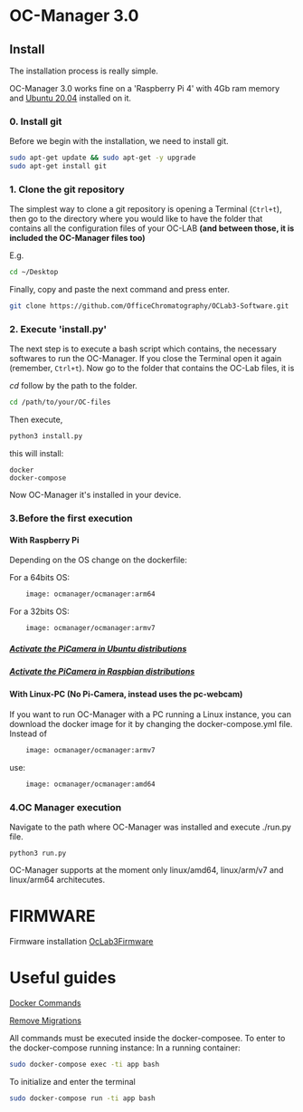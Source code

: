 # OC-Manager 3.0
## Install
The installation process is really simple. 

OC-Manager 3.0 works fine on a 'Raspberry Pi 4' with 4Gb ram memory and [Ubuntu 20.04](https://ubuntu-mate.org/raspberry-pi/download/) installed on it.  

### 0. Install git
Before we begin with the installation, we need to install git.
```bash
sudo apt-get update && sudo apt-get -y upgrade
sudo apt-get install git
```

### 1. Clone the git repository
The simplest way to clone a git repository is opening a Terminal (`Ctrl+t`), then go to the directory where you would like to have the folder that contains all the configuration files of your OC-LAB **(and between those, it is included the OC-Manager files too)**  

E.g.
```bash
cd ~/Desktop
```
Finally, copy and paste the next command and press enter.

```bash
git clone https://github.com/OfficeChromatography/OCLab3-Software.git
```

### 2. Execute 'install.py'
The next step is to execute a bash script which contains, the necessary softwares to run the OC-Manager. If you close the Terminal open it again (remember, `Ctrl+t`). Now go to the folder that contains the OC-Lab files, it is

*cd* follow by the path to the folder.

```bash
cd /path/to/your/OC-files
```
Then execute,
```bash
python3 install.py
```

this will install:
```
docker
docker-compose
```
Now OC-Manager it's installed in your device.

### 3.Before the first execution 

#### With Raspberry Pi
Depending on the OS change on the dockerfile:

For a 64bits OS:
```dockerfile
    image: ocmanager/ocmanager:arm64
```
For a 32bits OS: 
```dockerfile
    image: ocmanager/ocmanager:armv7
```

##### [Activate the PiCamera in Ubuntu distributions](https://ubuntu.com/blog/how-to-stream-video-with-raspberry-pi-hq-camera-on-ubuntu-core)
##### [Activate the PiCamera in Raspbian distributions](https://thepihut.com/blogs/raspberry-pi-tutorials/16021420-how-to-install-use-the-raspberry-pi-camera)

#### With Linux-PC (No Pi-Camera, instead uses the pc-webcam)
If you want to run OC-Manager with a PC running a Linux instance, you can download the docker image for it by changing the docker-compose.yml file.
Instead of 

```dockerfile
    image: ocmanager/ocmanager:armv7
```
use: 
```dockerfile
    image: ocmanager/ocmanager:amd64
``` 

### 4.OC Manager execution 

Navigate to the path where OC-Manager was installed and execute ./run.py file.
```
python3 run.py 
```

OC-Manager supports at the moment only linux/amd64, linux/arm/v7 and linux/arm64 architecutes.

# FIRMWARE
Firmware installation 
[OcLab3Firmware](https://github.com/OfficeChromatography/OCLab3-Hardware)

# Useful guides

[Docker Commands](https://towardsdatascience.com/15-docker-commands-you-should-know-970ea5203421)

[Remove Migrations](https://simpleisbetterthancomplex.com/tutorial/2016/07/26/how-to-reset-migrations.html)

All commands must be executed inside the docker-composee. To enter to the docker-compose running instance:
In a running container:
```sh
sudo docker-compose exec -ti app bash
```
To initialize and enter the terminal
```sh
sudo docker-compose run -ti app bash
```

